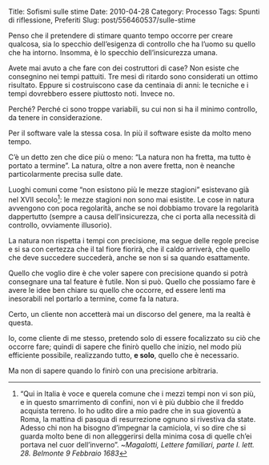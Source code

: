 Title: Sofismi sulle stime
Date: 2010-04-28
Category: Processo
Tags: Spunti di riflessione, Preferiti
Slug: post/556460537/sulle-stime

Penso che il pretendere di stimare quanto tempo occorre per creare qualcosa, sia lo specchio dell’esigenza di controllo che ha l’uomo su quello che ha intorno. Insomma, è lo specchio dell’insicurezza umana.

[insicurezza]: http://blog.riccardomarotti.com/post/302673888/la-radice-di-tutti-i-difetti-umani-e

Avete mai avuto a che fare con dei costruttori di case? Non esiste che consegnino nei tempi pattuiti. Tre mesi di ritardo sono considerati un ottimo risultato. Eppure si costruiscono case da centinaia di anni: le tecniche e i tempi dovrebbero essere piuttosto noti. Invece no.

Perché? Perché ci sono troppe variabili, su cui non si ha il minimo controllo, da tenere in considerazione.

Per il software vale la stessa cosa. In più il software esiste da molto meno tempo.

C’è un detto zen che dice più o meno: “La natura non ha fretta, ma tutto è portato a termine”. La natura, oltre a non avere fretta, non è neanche particolarmente precisa sulle date.

Luoghi comuni come “non esistono più le mezze stagioni” esistevano già nel XVII secolo[^nota]: le mezze stagioni non sono mai esistite. Le cose in natura avvengono con poca regolarità, anche se noi dobbiamo trovare la regolarità dappertutto (sempre a causa dell’insicurezza, che ci porta alla necessità di controllo, ovviamente illusorio).

La natura non rispetta i tempi con precisione, ma segue delle regole precise e si sa con certezza che il tal fiore fiorirà, che il caldo arriverà, che quello che deve succedere succederà, anche se non si sa quando esattamente.

Quello che voglio dire è che voler sapere con precisione quando si potrà consegnare una tal feature è futile. Non si può. Quello che possiamo fare è avere le idee ben chiare su quello che occorre, ed essere lenti ma inesorabili nel portarlo a termine, come fa la natura.

Certo, un cliente non accetterà mai un discorso del genere, ma la realtà è questa.

Io, come cliente di me stesso, pretendo solo di essere focalizzato su ciò che occorre fare; quindi di sapere che finirò quello che inizio, nel modo più efficiente possibile, realizzando tutto, **e solo**, quello che è necessario.

Ma non di sapere quando lo finirò con una precisione arbitraria.

[^nota]:  “Qui in Italia è voce e querela comune che i mezzi tempi non vi son più, e in questo smarrimento di confini, non vi è più dubbio che il freddo acquista terreno. Io ho udito dire a mio padre che in sua gioventù a Roma, la mattina di pasqua di resurrezione ognuno si rivestiva da state.  Adesso chi non ha bisogno d’impegnar la camiciola, vi so dire che si guarda molto bene di non alleggerirsi della minima cosa di quelle ch’ei portava nel cuor dell’inverno”.  ~*Magalotti, Lettere familiari, parte I. lett. 28. Belmonte 9 Febbraio 1683*
